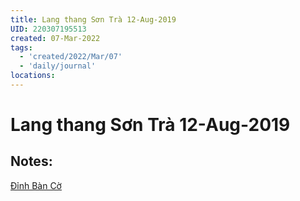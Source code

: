 ```yaml
---
title: Lang thang Sơn Trà 12-Aug-2019
UID: 220307195513
created: 07-Mar-2022
tags:
  - 'created/2022/Mar/07'
  - 'daily/journal'
locations: 
---
```

# Lang thang Sơn Trà 12-Aug-2019

## Notes:


[Đỉnh Bàn Cờ](geo:16.12001324578762,108.2719926049847)